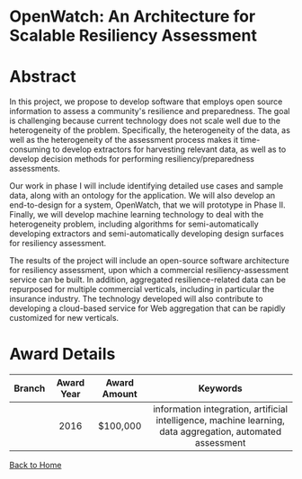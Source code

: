 
OpenWatch: An Architecture for Scalable Resiliency Assessment
=============================================================

# Abstract


In this project, we propose to develop  software that employs open source information to assess a community's resilience and preparedness.   The goal is challenging because current technology does not scale well due to the heterogeneity of the problem.  Specifically, the heterogeneity of the data, as well as the heterogeneity of the assessment process makes it time-consuming to develop extractors for harvesting relevant data, as well as to develop decision methods for performing resiliency/preparedness assessments.

Our work in phase I will include identifying detailed use cases and sample data, along with an ontology for the application. We will also develop an end-to-design for a system, OpenWatch, that we will prototype in Phase II. Finally, we will develop machine learning technology to deal with the heterogeneity problem, including algorithms for semi-automatically developing extractors and semi-automatically developing design surfaces for resiliency assessment.

The results of the project will include an open-source software architecture for resiliency assessment, upon which a commercial resiliency-assessment service can be built. In addition, aggregated resilience-related data can be repurposed for multiple commercial verticals, including in particular the insurance industry.  The technology developed will also contribute to developing a cloud-based service for Web aggregation that can be rapidly customized for new verticals.  

# Award Details

|Branch|Award Year|Award Amount|Keywords|
| :---: | :---: | :---: | :---: |
||2016|$100,000|information integration, artificial intelligence, machine learning, data aggregation, automated assessment|
  
  


[Back to Home](https://github.com/chrischow/dod_sbir_awards#1827)